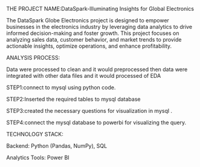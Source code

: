 THE PROJECT NAME:DataSpark-Illuminating Insights for Global Electronics


The DataSpark Globe Electronics project is designed to empower businesses in the electronics industry by leveraging data analytics to drive informed decision-making and foster growth. This project focuses on analyzing sales data, customer behavior, and market trends to provide actionable insights, optimize operations, and enhance profitability.

ANALYSIS PROCESS:

Data were processed to clean and it would preprocessed 
then data were integrated with other data files and it would processed of EDA

STEP1:connect to mysql using python code.

STEP2:Inserted the required tables to mysql database 

STEP3:created the necessary questions for visualization in mysql .

STEP4:connect the mysql database to powerbi for visualizing the query.


TECHNOLOGY STACK:

Backend: Python (Pandas, NumPy), SQL

Analytics Tools: Power BI 






